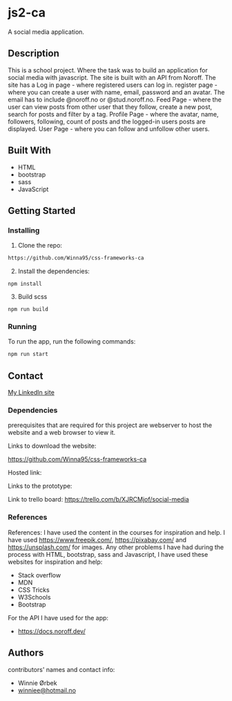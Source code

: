 # js2-ca
A social media application.
## Description

This is a school project. Where the task was to build an application for social media with javascript. The site is built with an API from Noroff. 
The site has a 
Log in page - where registered users can log in.
register page - where you can create a user with name, email, password and an avatar. The email has to include @noroff.no or @stud.noroff.no.
Feed Page - where the user can view posts from other user that they follow, create a new post, search for posts and filter by a tag. 
Profile Page - where the avatar, name, followers, following, count of posts and the logged-in users posts are displayed.
User Page - where you can follow and unfollow other users. 

## Built With

- HTML
- bootstrap
- sass
- JavaScript

## Getting Started

### Installing

1. Clone the repo:

```bash
https://github.com/Winna95/css-frameworks-ca
```

2. Install the dependencies:

```
npm install
```
3. Build scss

``
npm run build
``
### Running

To run the app, run the following commands:

```bash
npm run start
```

## Contact

[My LinkedIn site](https://www.linkedin.com/in/winnie-%C3%B8rbek-4382ba183/?originalSubdomain=no)

### Dependencies

prerequisites that are required for this project are webserver to host the website and a web browser to view it.

Links to download the website:

https://github.com/Winna95/css-frameworks-ca

Hosted link:


Links to the prototype:

Link to trello board:
https://trello.com/b/XJRCMjof/social-media

### References

References:
I have used the content in the courses for inspiration and help. I have used https://www.freepik.com/, https://pixabay.com/ and https://unsplash.com/ for images. Any other problems I have had during the process with HTML, bootstrap, sass and Javascript, I have used these websites for inspiration and help:

- Stack overflow
- MDN
- CSS Tricks
- W3Schools
- Bootstrap

For the API I have used for the app:
- https://docs.noroff.dev/

## Authors

contributors' names and contact info:
- Winnie Ørbek
- winniee@hotmail.no

